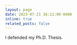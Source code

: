 ```yaml
---
layout: page
date: 2023-07-21 16:11:00-0400
inline: true
related_posts: false
---
```


I defended my Ph.D. Thesis.
